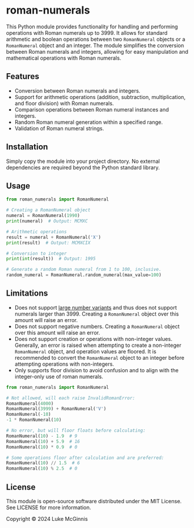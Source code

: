 # roman-numerals

This Python module provides functionality for handling and performing operations with Roman numerals up to 3999.
It allows for standard arithmetic and boolean operations between two `RomanNumeral` objects or a `RomanNumeral` object
and an integer. The module simplifies the conversion between Roman numerals and integers, allowing for easy 
manipulation and mathematical operations with Roman numerals.

## Features
- Conversion between Roman numerals and integers.
- Support for arithmetic operations (addition, subtraction, multiplication, and floor division) with Roman numerals.
- Comparison operations between Roman numeral instances and integers.
- Random Roman numeral generation within a specified range.
- Validation of Roman numeral strings.

## Installation
Simply copy the module into your project directory. No external dependencies are required beyond the Python standard
library.

## Usage

```python
from roman_numerals import RomanNumeral

# Creating a RomanNumeral object
numeral = RomanNumeral(1990)
print(numeral)  # Output: MCMXC

# Arithmetic operations
result = numeral + RomanNumeral('X')
print(result)  # Output: MCMXCIX

# Conversion to integer
print(int(result))  # Output: 1995

# Generate a random Roman numeral from 1 to 100, inclusive.
random_numeral = RomanNumeral.random_numeral(max_value=100)
```
## Limitations
* Does not support [large number variants](https://en.wikipedia.org/wiki/Roman_numerals#Large_numbers) and thus does 
not support numerals larger than 3999. Creating a `RomanNumeral` object over this amount will raise an error.
* Does not support negative numbers. Creating a `RomanNumeral` object over this amount will raise an error.
* Does not support creation or operations with non-integer values. Generally, an error is raised when attempting
to create a non-integer `RomanNumeral` object, and operation values are floored. It is recommended to 
convert the `RomanNumeral` object to an integer before attempting operations with non-integers. 
* Only supports floor division to avoid confusion and to align with the integer-only use of roman numerals.

```python
from roman_numerals import RomanNumeral

# Not allowed, will each raise InvalidRomanError:
RomanNumeral(4000)  
RomanNumeral(3999) + RomanNumeral('V')  
RomanNumeral(-10) 
-1 * RomanNumeral(10) 

# No error, but will floor floats before calculating:
RomanNumeral(10) - 1.9  # 9
RomanNumeral(10) + 5.9  # 16
RomanNumeral(10) * 0.9  # 0

# Some operations floor after calculation and are preferred:
RomanNumeral(10) // 1.5  # 6
RomanNumeral(10) % 2.5  # 0
```

## License
This module is open-source software distributed under the MIT License. See LICENSE for more information.


Copyright © 2024 Luke McGinnis